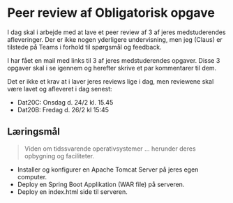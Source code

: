 <!-- JS use if these pages are used as githubpages. can be deleted if used elsewhere -->
<script src="https://code.jquery.com/jquery-3.2.1.min.js"></script>
<script src="script.js"></script>


# Peer review af Obligatorisk opgave
I dag skal i arbejde med at lave et peer review af 3 af jeres medstuderendes afleveringer. Der er ikke nogen yderligere undervisning, men jeg (Claus) er tilstede på Teams i forhold til spørgsmål og feedback.    

I har fået en mail med links til 3 af jeres medstuderendes opgaver. Disse 3 opgaver skal i se igennem og herefter skrive et par kommentarer til dem. 

Det er ikke et krav at i laver jeres reviews lige i dag, men reviewene skal være lavet og afleveret i dag senest:

* Dat20C: Onsdag d. 24/2 kl. 15.45
* Dat20B: Fredag d. 26/2 kl 15:45

## Læringsmål
> Viden om tidssvarende operativsystemer ... herunder deres opbygning og faciliteter.

* Installer og konfigurer en Apache Tomcat Server på jeres egen computer.
* Deploy en Spring Boot Applikation (WAR file) på serveren.
* Deploy en index.html side til serveren.

